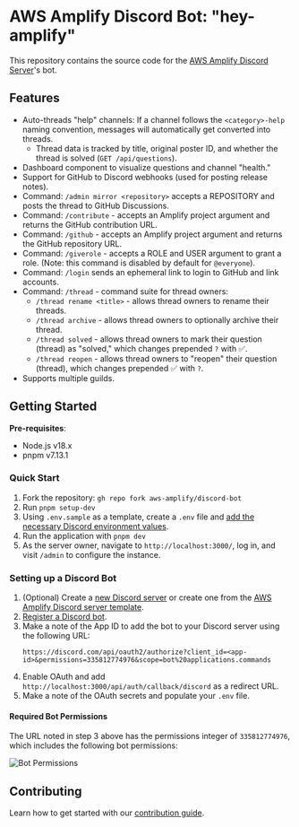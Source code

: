# AWS Amplify Discord Bot: "hey-amplify"

This repository contains the source code for the [AWS Amplify Discord Server](https://discord.gg/8RFCGKMfVM)'s bot.

## Features

- Auto-threads "help" channels: If a channel follows the `<category>-help` naming convention, messages will automatically get converted into threads.
  - Thread data is tracked by title, original poster ID, and whether the thread is solved (`GET /api/questions`).
- Dashboard component to visualize questions and channel "health."
- Support for GitHub to Discord webhooks (used for posting release notes).
- Command: `/admin mirror <repository>` accepts a REPOSITORY and posts the thread to GitHub Discussions.
- Command: `/contribute` - accepts an Amplify project argument and returns the GitHub contribution URL.
- Command: `/github` - accepts an Amplify project argument and returns the GitHub repository URL.
- Command: `/giverole` - accepts a ROLE and USER argument to grant a role. (Note: this command is disabled by default for `@everyone`).
- Command: `/login` sends an ephemeral link to login to GitHub and link accounts.
- Command: `/thread` - command suite for thread owners:
  - `/thread rename <title>` - allows thread owners to rename their threads.
  - `/thread archive` - allows thread owners to optionally archive their thread.
  - `/thread solved` - allows thread owners to mark their question (thread) as "solved," which changes prepended `?` with ✅.
  - `/thread reopen` - allows thread owners to "reopen" their question (thread), which changes prepended ✅ with `?`.
- Supports multiple guilds.

## Getting Started

**Pre-requisites**:

- Node.js v18.x
- pnpm v7.13.1

### Quick Start

1. Fork the repository: `gh repo fork aws-amplify/discord-bot`
2. Run `pnpm setup-dev`
3. Using `.env.sample` as a template, create a `.env` file and [add the necessary Discord environment values](#setting-up-a-discord-bot).
4. Run the application with `pnpm dev`
5. As the server owner, navigate to `http://localhost:3000/`, log in, and visit `/admin` to configure the instance.

### Setting up a Discord Bot

<!-- TODO: Add screenshots -->

1. (Optional) Create a [new Discord server](https://discord.new) or create one from the [AWS Amplify Discord server template](https://discord.new/vmyFvRYDtUsn).
2. [Register a Discord bot](https://discord.com/developers/applications).
3. Make a note of the App ID to add the bot to your Discord server using the following URL:
   ```text
   https://discord.com/api/oauth2/authorize?client_id=<app-id>&permissions=335812774976&scope=bot%20applications.commands
   ```
4. Enable OAuth and add `http://localhost:3000/api/auth/callback/discord` as a redirect URL.
5. Make a note of the OAuth secrets and populate your `.env` file.

#### Required Bot Permissions

The URL noted in step 3 above has the permissions integer of `335812774976`, which includes the following bot permissions:

![Bot Permissions](./docs/bot-permissions.png)

## Contributing

Learn how to get started with our [contribution guide](./CONTRIBUTING.md).
